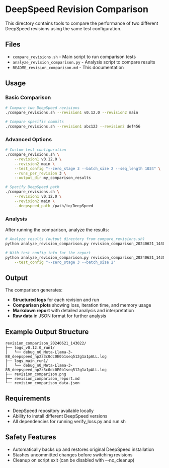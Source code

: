 # DeepSpeed Revision Comparison

This directory contains tools to compare the performance of two different DeepSpeed revisions using the same test configuration.

## Files

- `compare_revisions.sh` - Main script to run comparison tests
- `analyze_revision_comparison.py` - Analysis script to compare results
- `README_revision_comparison.md` - This documentation

## Usage

### Basic Comparison

```bash
# Compare two DeepSpeed revisions
./compare_revisions.sh --revision1 v0.12.0 --revision2 main

# Compare specific commits
./compare_revisions.sh --revision1 abc123 --revision2 def456
```

### Advanced Options

```bash
# Custom test configuration
./compare_revisions.sh \
    --revision1 v0.12.0 \
    --revision2 main \
    --test_config "--zero_stage 3 --batch_size 2 --seq_length 1024" \
    --runs_per_revision 3 \
    --output_dir my_comparison_results

# Specify DeepSpeed path
./compare_revisions.sh \
    --revision1 v0.12.0 \
    --revision2 main \
    --deepspeed_path /path/to/DeepSpeed
```

### Analysis

After running the comparison, analyze the results:

```bash
# Analyze results (output directory from compare_revisions.sh)
python analyze_revision_comparison.py revision_comparison_20240621_143022

# With test config info for the report
python analyze_revision_comparison.py revision_comparison_20240621_143022 \
    --test_config "--zero_stage 3 --batch_size 2"
```

## Output

The comparison generates:
- **Structured logs** for each revision and run
- **Comparison plots** showing loss, iteration time, and memory usage
- **Markdown report** with detailed analysis and interpretation
- **Raw data** in JSON format for further analysis

## Example Output Structure

```
revision_comparison_20240621_143022/
├── logs_v0.12.0_run1/
│   └── debug_n0_Meta-Llama-3-8B_deepspeed_np2z3c0dc0E0b1seq512g1a1pALL.log
├── logs_main_run1/
│   └── debug_n0_Meta-Llama-3-8B_deepspeed_np2z3c0dc0E0b1seq512g1a1pALL.log
├── revision_comparison.png
├── revision_comparison_report.md
└── revision_comparison_data.json
```

## Requirements

- DeepSpeed repository available locally
- Ability to install different DeepSpeed versions
- All dependencies for running verify_loss.py and run.sh

## Safety Features

- Automatically backs up and restores original DeepSpeed installation
- Stashes uncommitted changes before switching revisions
- Cleanup on script exit (can be disabled with --no_cleanup)